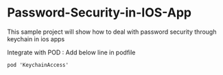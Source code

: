 Password-Security-in-IOS-App
============================

This sample project will show how to deal with password security through keychain  in ios apps

Integrate with POD : Add below line in podfile 
    
    pod 'KeychainAccess'
